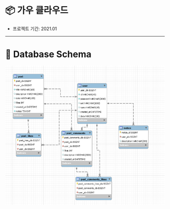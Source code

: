 # :package: 가우 클라우드

* 프로젝트 기간: 2021.01

___

# 📌 Database Schema

<img src="./img/gaucloud_schema.png">